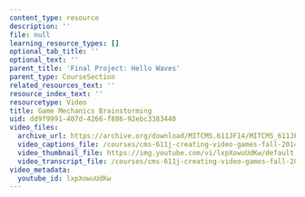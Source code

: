 ```yaml
---
content_type: resource
description: ''
file: null
learning_resource_types: []
optional_tab_title: ''
optional_text: ''
parent_title: 'Final Project: Hello Waves'
parent_type: CourseSection
related_resources_text: ''
resource_index_text: ''
resourcetype: Video
title: Game Mechanics Brainstorming
uid: dd9f9991-407d-4266-f886-92ebc3383440
video_files:
  archive_url: https://archive.org/download/MITCMS.611JF14/MITCMS_611JF14_HelloWaves_300k.mp4
  video_captions_file: /courses/cms-611j-creating-video-games-fall-2014/033b2ea618d55521a3ccd43ec0d00df9_lxpXowuUdKw.vtt
  video_thumbnail_file: https://img.youtube.com/vi/lxpXowuUdKw/default.jpg
  video_transcript_file: /courses/cms-611j-creating-video-games-fall-2014/d68ac3cfadc25ee48771e9d0f12938b5_lxpXowuUdKw.pdf
video_metadata:
  youtube_id: lxpXowuUdKw
---
```

